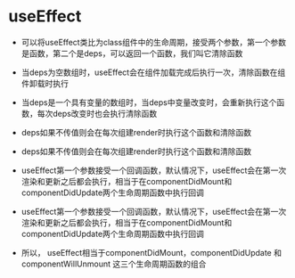 # useEffect
* 可以将useEffect类比为class组件中的生命周期，接受两个参数，第一个参数是函数，第二个是deps，可以返回一个函数，我们叫它清除函数
* 当deps为空数组时，useEffect会在组件加载完成后执行一次，清除函数在组件卸载时执行
* 当deps是一个具有变量的数组时，当deps中变量改变时，会重新执行这个函数，每次deps改变时也会执行清除函数
* deps如果不传值则会在每次组建render时执行这个函数和清除函数


* deps如果不传值则会在每次组建render时执行这个函数和清除函数


* useEffect第一个参数接受一个回调函数，默认情况下，useEffect会在第一次渲染和更新之后都会执行，相当于在componentDidMount和componentDidUpdate两个生命周期函数中执行回调
* useEffect第一个参数接受一个回调函数，默认情况下，useEffect会在第一次渲染和更新之后都会执行，相当于在componentDidMount和componentDidUpdate两个生命周期函数中执行回调
* 所以， useEffect相当于componentDidMount，componentDidUpdate 和 componentWillUnmount 这三个生命周期函数的组合